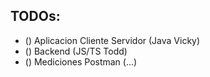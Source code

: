 ## TODOs:

* () Aplicacion Cliente Servidor (Java Vicky)
* () Backend (JS/TS Todd)
* () Mediciones Postman (...)
